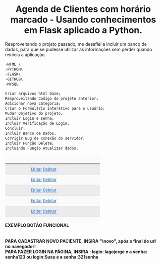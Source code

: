 <h1 align="center"> Agenda de Clientes com horário marcado - Usando conhecimentos em Flask aplicado a Python. </h1>

Reaproveitando o projeto passado, me desafiei a incluir um banco de dados, para que se pudesse utilizar as informações sem perder quando reinicia a aplicação.

```
-HTML \
-PYTHON\
-FLASK\
-GITHUB\
-MYSQL
```

```
Criar arquivos html base;
Reaproveitando Codigo do projeto anterior;
Adicionar nova categoria;
Criar o Formulário interativo para o usuário;
Mudar Objetivo do projeto;
Incluir Login e senha;
Incluir Verificação de Login;
Concluir;
Incluir Banco de Dados;
Corrigir Bug da conexão do servidor;
Incluir Função Delete;
Incluindo Função Atualizar dados;

```
![Exemplo dos botões Funcionais](templates/imagem.png)\
<b>EXEMPLO BOTÃO FUNCIONAL
\
\
\
<b>PARA CADASTRAR NOVO PACIENTE, INSIRA "\novo", após o final do url no navegador!\
PARA FAZER LOGIN NA PÁGINA, INSIRA : login: lagojorge  e a senha: senha123 ou login:Susu e a senha:321senha</b>

